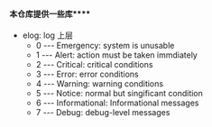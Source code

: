 #### 本仓库提供一些库****
- elog: log 上层
	- 0  --- Emergency: system is unusable
	- 1  ---	 Alert: action must be taken immdiately
	- 2  ---	 Critical: critical conditions
	- 3  ---	 Error: error conditions
	- 4  ---	 Warning: warning conditions
	- 5  ---	 Notice: normal but singificant condition
	- 6  ---	 Informational: Informational messages
	- 7  ---	 Debug: debug-level messages
